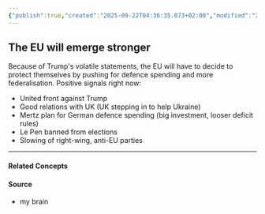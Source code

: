 ```yaml
---
{"publish":true,"created":"2025-09-22T04:36:35.073+02:00","modified":"2025-04-08T23:45:55.299+02:00","tags":["prediction","EU","Trump","stock-market","investing","politics"],"cssclasses":""}
---
```


## The EU will emerge stronger

Because of Trump's volatile statements, the EU will have to decide to protect themselves by pushing for defence spending and more federalisation.
Positive signals right now:
- United front against Trump
- Good relations with UK (UK stepping in to help Ukraine)
- Mertz plan for German defence spending (big investment, looser deficit rules)
- Le Pen banned from elections
- Slowing of right-wing, anti-EU parties

---
#### Related Concepts

#### Source
- my brain
